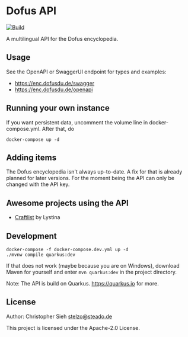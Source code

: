 # Dofus API
[![Build](https://github.com/dofusdude/dofus-api/actions/workflows/maven.yml/badge.svg?branch=main)](https://github.com/dofusdude/dofus-api/actions/workflows/maven.yml)

A multilingual API for the Dofus encyclopedia.

## Usage
See the OpenAPI or SwaggerUI endpoint for types and examples:
- https://enc.dofusdu.de/swagger
- https://enc.dofusdu.de/openapi

## Running your own instance
If you want persistent data, uncomment the volume line in docker-compose.yml. After that, do
```shell script
docker-compose up -d
```

## Adding items
The Dofus encyclopedia isn't always up-to-date. A fix for that is already planned for later versions.
For the moment being the API can only be changed with the API key.

## Awesome projects using the API
- [Craftlist](https://dofus-craftlist.netlify.app) by Lystina

## Development
```shell script
docker-compose -f docker-compose.dev.yml up -d
./mvnw compile quarkus:dev
```
If that does not work (maybe because you are on Windows), download Maven for yourself and enter `mvn quarkus:dev` in the
project directory.

Note: The API is build on Quarkus. https://quarkus.io for more.

## License
Author: Christopher Sieh <stelzo@steado.de>

This project is licensed under the Apache-2.0 License.

